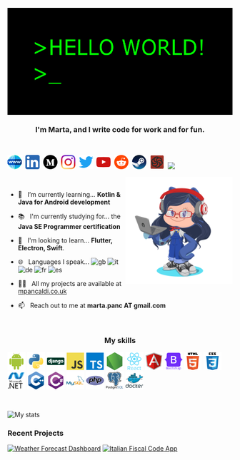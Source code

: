 
<p align="center">
    <img align="center" src="https://github.com/martapanc/martapanc/raw/master/pics/hello_world_terminal.gif" height="240">
</p>
<h3 align="center">I'm Marta, and I write code for work and for fun.</h3>
&nbsp;

[![Website](https://github.com/martapanc/martapanc/blob/master/icons/www.png)](https://mpancaldi.co.uk)&nbsp; 
[![Linkedin](https://github.com/martapanc/martapanc/blob/master/icons/linkedin.png)](https://www.linkedin.com/in/martapancaldi/)&nbsp; 
[![Medium](https://github.com/martapanc/martapanc/blob/master/icons/medium.png)](https://medium.com/@marta.panc/)&nbsp; 
[![Instagram](https://github.com/martapanc/martapanc/blob/master/icons/instagram.png)](https://www.instagram.com/pancakemarta/)&nbsp; 
[![Twitter](https://github.com/martapanc/martapanc/blob/master/icons/twitter_32.png)](https://twitter.com/_pancakem_)&nbsp; 
[![Youtube](https://github.com/martapanc/martapanc/blob/master/icons/youtube.png)](https://www.youtube.com/channel/UCvQWDSKE8fY7srB8hO1vWNw)&nbsp; 
[![Reddit](https://github.com/martapanc/martapanc/blob/master/icons/reddit.png)](https://www.reddit.com/user/pancaldim)&nbsp; 
[![Steam](https://github.com/martapanc/martapanc/blob/master/icons/steam.png)](https://steamcommunity.com/id/martap/)&nbsp; 
[![Codewars](https://github.com/martapanc/martapanc/blob/master/icons/codewars.png)](https://www.codewars.com/users/martapanc/)&nbsp; 
![](https://komarev.com/ghpvc/?username=martapanc)

<img align="right" src="https://github.com/martapanc/martapanc/raw/master/pics/octocat-flipped.png" width="240" height="240">

<br/>

- 🌱 &nbsp; I’m currently learning... **Kotlin & Java for Android development**

- 📚 &nbsp; I'm currently studying for... the **Java SE Programmer certification**

- 📝 &nbsp; I'm looking to learn... **Flutter, Electron, Swift**. 

- 🌐 &nbsp; Languages I speak... <img src="https://github.com/hjnilsson/country-flags/blob/master/png100px/gb.png" alt="gb" width="35" height="20"/>&nbsp;<img src="https://github.com/hjnilsson/country-flags/blob/master/png100px/it.png" alt="it" width="35" height="20"/>&nbsp;<img src="https://github.com/hjnilsson/country-flags/blob/master/png100px/de.png" alt="de" width="35" height="20"/>&nbsp;<img src="https://github.com/hjnilsson/country-flags/blob/master/png100px/fr.png" alt="fr" width="35" height="20"/>&nbsp;<img src="https://github.com/hjnilsson/country-flags/blob/master/png100px/es.png" alt="es" width="35" height="20"/>

- 👨‍💻 &nbsp; All my projects are available at [mpancaldi.co.uk](https://mpancaldi.co.uk)

- 📫 &nbsp; Reach out to me at **marta.panc AT gmail.com**

<br/>

<h3 align="center">My skills</h3>

<p align="left">
<img src="https://github.com/devicons/devicon/blob/master/icons/android/android-original.svg" alt="android" width="40" height="40"/>
<img src="https://github.com/devicons/devicon/blob/master/icons/python/python-original.svg" alt="python" width="40" height="40"/>
<img src="https://github.com/devicons/devicon/blob/master/icons/django/django-original.svg" alt="django" width="40" height="40"/>
<img src="https://github.com/devicons/devicon/blob/master/icons/javascript/javascript-original.svg" alt="javascript" width="40" height="40"/>
<img src="https://github.com/devicons/devicon/blob/master/icons/typescript/typescript-original.svg" alt="typescript" width="40" height="40"/>
<img src="https://github.com/devicons/devicon/blob/master/icons/nodejs/nodejs-original.svg" alt="nodejs" width="40" height="40"/>
<img src="https://github.com/devicons/devicon/blob/master/icons/react/react-original-wordmark.svg" alt="react" width="40" height="40"/>
<img src="https://github.com/devicons/devicon/blob/master/icons/angularjs/angularjs-original.svg" alt="angularjs" width="40" height="40"/>
<img src="https://github.com/devicons/devicon/blob/master/icons/bootstrap/bootstrap-plain-wordmark.svg" alt="bootstrap" width="40" height="40"/>
<img src="https://github.com/devicons/devicon/blob/master/icons/html5/html5-original-wordmark.svg" alt="html5" width="40" height="40"/>
<img src="https://github.com/devicons/devicon/blob/master/icons/css3/css3-original-wordmark.svg" alt="css3" width="40" height="40"/>
<img src="https://github.com/devicons/devicon/blob/master/icons/dot-net/dot-net-original-wordmark.svg" alt="dotnet" width="40" height="40"/>
<img src="https://github.com/devicons/devicon/blob/master/icons/cplusplus/cplusplus-original.svg" alt="cplusplus" width="40" height="40"/>
<img src="https://github.com/devicons/devicon/blob/master/icons/csharp/csharp-original.svg" alt="csharp" width="40" height="40"/>
<img src="https://github.com/devicons/devicon/blob/master/icons/mysql/mysql-original-wordmark.svg" alt="mysql" width="40" height="40"/>
<img src="https://github.com/devicons/devicon/blob/master/icons/php/php-original.svg" alt="php" width="40" height="40"/>
<img src="https://github.com/devicons/devicon/blob/master/icons/postgresql/postgresql-original-wordmark.svg" alt="postgresql" width="40" height="40"/>
<img src="https://github.com/devicons/devicon/blob/master/icons/docker/docker-original-wordmark.svg" alt="docker" width="40" height="40"/>
</p>

<br/>

![My stats](https://github-readme-stats.vercel.app/api?username=martapanc&show_icons=true)

<h3>Recent Projects</h3>

<!-- [![Twitch Slack notifier](https://github-readme-stats.vercel.app/api/pin/?username=martapanc&repo=Twitch-notifier)](https://github.com/martapanc/Twitch-notifier) -->
<!-- [![My website](https://github-readme-stats.vercel.app/api/pin/?username=martapanc&repo=react-gh-pages)](https://github.com/martapanc/react-gh-pages) -->
[![Weather Forecast Dashboard](https://github-readme-stats.vercel.app/api/pin/?username=martapanc&repo=React-Weather-Dashboard)](https://github.com/martapanc/React-Weather-Dashboard)
[![Italian Fiscal Code App](https://github-readme-stats.vercel.app/api/pin/?username=martapanc&repo=ItalianFiscalCodeCalculatorApp)](https://github.com/martapanc/ItalianFiscalCodeCalculatorApp)


